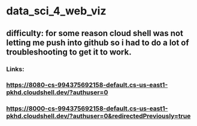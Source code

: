 # data_sci_4_web_viz

## difficulty: for some reason cloud shell was not letting me push into github so i had to do a lot of troubleshooting to get it to work.

### Links:

### https://8080-cs-994375692158-default.cs-us-east1-pkhd.cloudshell.dev/?authuser=0

### https://8000-cs-994375692158-default.cs-us-east1-pkhd.cloudshell.dev/?authuser=0&redirectedPreviously=true



